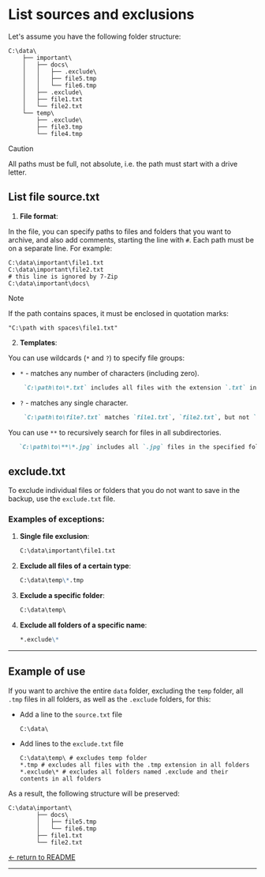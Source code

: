 # List sources and exclusions

Let's assume you have the following folder structure:
```
C:\data\
    ├── important\
    │   ├── docs\
    │   │   ├── .exclude\
    │   │   ├── file5.tmp
    │   │   └── file6.tmp
    │   ├── .exclude\
    │   ├── file1.txt
    │   └── file2.txt
    └── temp\
        ├── .exclude\
        ├── file3.tmp
        └── file4.tmp
```

> [!CAUTION]
> All paths must be full, not absolute, i.e. the path must start with a drive letter.


## List file source.txt

1. **File format**:

In the file, you can specify paths to files and folders that you want to archive, and also add comments, starting the line with `#`. Each path must be on a separate line.
For example:
```
C:\data\important\file1.txt
C:\data\important\file2.txt
# this line is ignored by 7-Zip
C:\data\important\docs\
```

> [!NOTE]
> If the path contains spaces, it must be enclosed in quotation marks:
> ```
> "C:\path with spaces\file1.txt"
> ```

2. **Templates**:

You can use wildcards (`*` and `?`) to specify file groups:
   - `*` - matches any number of characters (including zero).
     ```md
      `C:\path\to\*.txt` includes all files with the extension `.txt` in the specified folder.
     ```
   - `?` - matches any single character.
     ```md
      `C:\path\to\file?.txt` matches `file1.txt`, `file2.txt`, but not `file10.txt`.
     ```
You can use `**` to recursively search for files in all subdirectories.
   ```md
      `C:\path\to\**\*.jpg` includes all `.jpg` files in the specified folder and all its subdirectories.
   ```

## exclude.txt

To exclude individual files or folders that you do not want to save in the backup, use the `exclude.txt` file.

### Examples of exceptions:

1. **Single file exclusion**:
   ```md
   C:\data\important\file1.txt
   ```

2. **Exclude all files of a certain type**:
   ```md
   C:\data\temp\*.tmp
   ```

3. **Exclude a specific folder**:
   ```md
   C:\data\temp\
   ```

4. **Exclude all folders of a specific name**:
   ```md
   *.exclude\*
   ```

---

## Example of use

If you want to archive the entire `data` folder, excluding the `temp` folder, all `.tmp` files in all folders, as well as the `.exclude` folders, for this:
- Add a line to the `source.txt` file
   ```
   C:\data\
   ```
- Add lines to the `exclude.txt` file
   ```
   C:\data\temp\ # excludes temp folder
   *.tmp # excludes all files with the .tmp extension in all folders
   *.exclude\* # excludes all folders named .exclude and their contents in all folders
   ```

As a result, the following structure will be preserved:

```
C:\data\important\
        ├── docs\
        │   ├── file5.tmp
        │   └── file6.tmp
        ├── file1.txt
        └── file2.txt
```

[<- return to README](/README.md)

---

